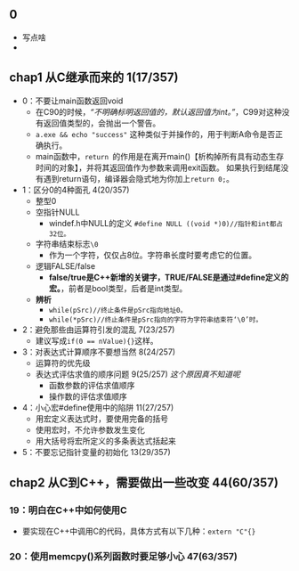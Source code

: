 ## 0
+ 写点啥
+ 

## chap1 从C继承而来的  1(17/357)
+ 0：不要让main函数返回void
    + 在C90的时候，*“不明确标明返回值的，默认返回值为int。”*，C99对这种没有返回值类型的，会抛出一个警告。 
    + `a.exe && echo "success"` 这种类似于并操作的，用于判断A命令是否正确执行。
    + main函数中，`return `的作用是在离开main()【析构掉所有具有动态生存时间的对象】，并将其返回值作为参数来调用exit函数。 如果执行到结尾没有遇到return语句，编译器会隐式地为你加上`return 0;`。
+ 1：区分0的4种面孔  4(20/357)
    + 整型0
    + 空指针NULL
        + windef.h中NULL的定义  `#define NULL ((void *)0)//指针和int都占32位。` 
    + 字符串结束标志`\0`
        + 作为一个字符，仅仅占8位。字符串长度时要考虑它的位置。 
    + 逻辑FALSE/false
        + **false/true是C++新增的关键字，TRUE/FALSE是通过#define定义的宏。**，前者是bool类型，后者是int类型。
    + **辨析**
        + `while(pSrc)//终止条件是pSrc指向地址0。`
        + `while(*pSrc)//终止条件是pSrc指向的字符为字符串结束符‘\0’时。`
+ 2：避免那些由运算符引发的混乱  7(23/257)
    + 建议写成`if(0 == nValue){}`这样。
+ 3：对表达式计算顺序不要想当然 8(24/257)
    + 运算符的优先级
    + 表达式评估求值的顺序问题  9(25/257) *这个原因真不知道呢*
        + 函数参数的评估求值顺序
        + 操作数的评估求值顺序 
+ 4：小心宏#define使用中的陷阱 11(27/257)
    + 用宏定义表达式时，要使用完备的括号
    + 使用宏时，不允许参数发生变化
    + 用大括号将宏所定义的多条表达式括起来
+ 5：不要忘记指针变量的初始化 13(29/357)


##  chap2 从C到C++，需要做出一些改变  44(60/357)
### 19：明白在C++中如何使用C
+ 要实现在C++中调用C的代码，具体方式有以下几种：`extern "C"{}`

### 20：使用memcpy()系列函数时要足够小心 47(63/357)